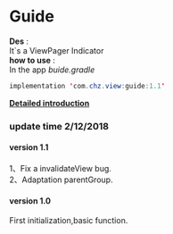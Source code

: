 # Guide
**Des** :<br>It`s a ViewPager Indicator<br>
**how to use** :<br>
In the app *buide.gradle*<br>
```java
implementation 'com.chz.view:guide:1.1'
```
**[Detailed introduction](https://www.jianshu.com/p/f500bc6d1651)**
### update time 2/12/2018
#### version 1.1
1、Fix a invalidateView bug.<br>
2、Adaptation parentGroup.
#### version 1.0
First initialization,basic function.
